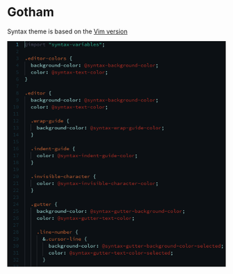 # Gotham

Syntax theme is based on the [Vim version](https://github.com/whatyouhide/vim-gotham)

![Syntax Screenshot](https://raw.githubusercontent.com/iamphill/gotham-syntax/master/image.png)
